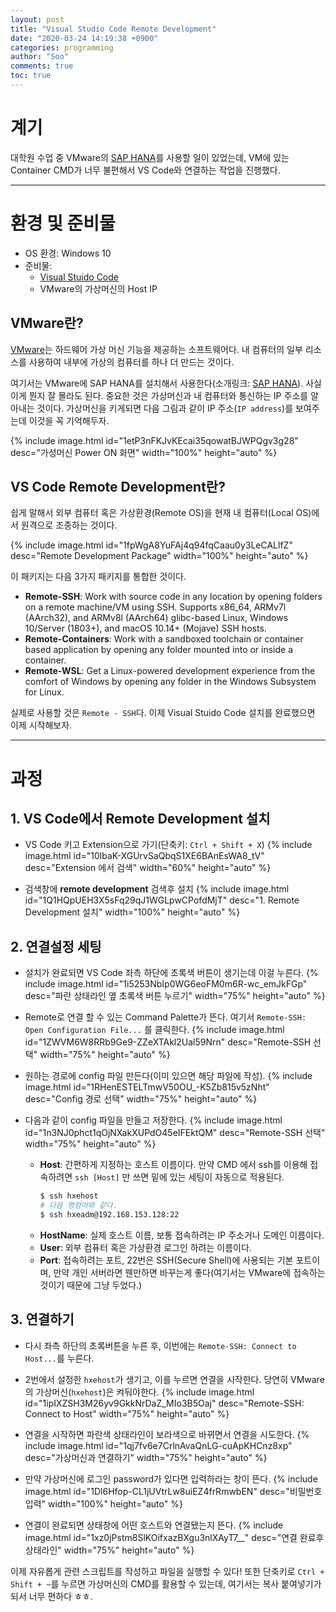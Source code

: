 ```yaml
---
layout: post
title: "Visual Studio Code Remote Development"
date: "2020-03-24 14:19:38 +0900"
categories: programming
author: "Soo"
comments: true
toc: true
---
```


# 계기

대학원 수업 중 VMware의 [SAP HANA](https://www.sap.com/korea/products/hana.html)를 사용할 일이 있었는데, VM에 있는 Container CMD가 너무 불편해서 VS Code와 연결하는 작업을 진행했다.

---

# 환경 및 준비물

- OS 환경: Windows 10
- 준비물: 
    - [Visual Stuido Code](https://code.visualstudio.com/)
    - VMware의 가상머신의 Host IP

## VMware란?

[VMware](https://www.vmware.com/kr.html)는 하드웨어 가상 머신 기능을 제공하는 소프트웨어다. 내 컴퓨터의 일부 리소스를 사용하여 내부에 가상의 컴퓨터를 하나 더 만드는 것이다.

여기서는 VMware에 SAP HANA를 설치해서 사용한다(소개링크: [SAP HANA](https://www.sap.com/korea/products/hana.html)). 사실 이게 뭔지 잘 몰라도 된다. 중요한 것은 가상머신과 내 컴퓨터와 통신하는 IP 주소를 알아내는 것이다. 가상머신을 키게되면 다음 그림과 같이 IP 주소(`IP address`)를 보여주는데 이것을 꼭 기억해두자.

{% include image.html id="1etP3nFKJvKEcai35qowatBJWPQgv3g28" desc="가성머신 Power ON 화면" width="100%" height="auto" %}

## VS Code Remote Development란?

쉽게 말해서 외부 컴퓨터 혹은 가상환경(Remote OS)을 현재 내 컴퓨터(Local OS)에서 원격으로 조종하는 것이다.

{% include image.html id="1fpWgA8YuFAj4q94fqCaau0y3LeCALlfZ" desc="Remote Development Package" width="100%" height="auto" %}

이 패키지는 다음 3가지 패키지를 통합한 것이다.

* **Remote-SSH**: Work with source code in any location by opening folders on a remote machine/VM using SSH. Supports x86_64, ARMv7l (AArch32), and ARMv8l (AArch64) glibc-based Linux, Windows 10/Server (1803+), and macOS 10.14+ (Mojave) SSH hosts.
* **Remote-Containers**: Work with a sandboxed toolchain or container based application by opening any folder mounted into or inside a container.
* **Remote-WSL**: Get a Linux-powered development experience from the comfort of Windows by opening any folder in the Windows Subsystem for Linux.

실제로 사용할 것은 `Remote - SSH`다. 이제 Visual Stuido Code 설치를 완료했으면 이제 시작해보자.

---

# 과정

## 1. VS Code에서 Remote Development 설치

* VS Code 키고 Extension으로 가기(단축키: `Ctrl + Shift + X`)
    {% include image.html id="10lbaK-XGUrvSaQbqS1XE6BAnEsWA8_tV" desc="Extension 에서 검색" width="60%" height="auto" %}

* 검색창에 **remote development** 검색후 설치
    {% include image.html id="1Q1HQpUEH3X5sFq29qJ1WGLpwCPofdMjT" desc="1. Remote Development 설치" width="100%" height="auto" %}

## 2. 연결설정 세팅

* 설치가 완료되면 VS Code 좌측 하단에 초록색 버튼이 생기는데 이걸 누른다.
    {% include image.html id="1i5253NbIp0WG6eoFM0m6R-wc_emJkFGp" desc="파란 상태라인 옆 초록색 버튼 누르기" width="75%" height="auto" %}

* Remote로 연결 할 수 있는 Command Palette가 뜬다. 여기서 `Remote-SSH: Open Configuration File...` 를 클릭한다.
    {% include image.html id="1ZWVM6W8RRb9Ge9-ZZeXTAkl2Ual59Nrn" desc="Remote-SSH 선택" width="75%" height="auto" %}

* 원하는 경로에 config 파일 만든다(이미 있으면 해당 파일에 작성).
    {% include image.html id="1RHenESTELTmwV50OU_-K5Zb815v5zNht" desc="Config 경로 선택" width="75%" height="auto" %}

* 다음과 같이 config 파일을 만들고 저장한다.
    {% include image.html id="1n3NJ0phct1qOjNXakXUPdO45eIFEktQM" desc="Remote-SSH 선택" width="75%" height="auto" %}
    * **Host**: 간편하게 지정하는 호스트 이름이다. 만약 CMD 에서 ssh를 이용해 접속하려면 `ssh [Host]` 만 쓰면 밑에 있는 세팅이 자동으로 적용된다.
        ```bash
        $ ssh hxehost  
        # 다음 명령어와 같다.
        $ ssh hxeadm@192.168.153.128:22 
        ```
    * **HostName**: 실제 호스트 이름, 보통 접속하려는 IP 주소거나 도메인 이름이다.
    * **User**: 외부 컴퓨터 혹은 가상환경 로그인 하려는 이름이다.
    * **Port**: 접속하려는 포트, 22번은 SSH(Secure Shell)에 사용되는 기본 포트이며, 만약 개인 서버라면 웬만하면 바꾸는게 좋다(여기서는 VMware에 접속하는 것이기 때문에 그냥 두었다.)

## 3. 연결하기

* 다시 좌측 하단의 초록버튼을 누른 후, 이번에는 `Remote-SSH: Connect to Host...`를 누른다.
* 2번에서 설정한 `hxehost`가 생기고, 이를 누르면 연결을 시작한다. 당연히 VMware의 가상머신(`hxehost`)은 켜둬야한다.
    {% include image.html id="1ipIXZSH3M26yv9GkkNrDaZ_MIo3B5Oaj" desc="Remote-SSH: Connect to Host" width="75%" height="auto" %}

* 연결을 시작하면 파란색 상태라인이 보라색으로 바뀌면서 연결을 시도한다.
    {% include image.html id="1qj7fv6e7CrlnAvaQnLG-cuApKHCnz8xp" desc="가상머신과 연결하기" width="75%" height="auto" %}

* 만약 가상머신에 로그인 password가 있다면 입력하라는 창이 뜬다.
    {% include image.html id="1Dl6Hfop-CL1jUVtrLw8uiEZ4frRmwbEN" desc="비밀번호 입력" width="100%" height="auto" %}

* 연결이 완료되면 상태창에 어떤 호스트와 연결됐는지 뜬다.
    {% include image.html id="1xz0jPstm8SlKOifxazBXgu3nlXAyT7__" desc="연결 완료후 상태라인" width="75%" height="auto" %}

이제 자유롭게 관련 스크립트를 작성하고 파일을 실행할 수 있다! 또한 단축키로 `Ctrl + Shift + ~`를 누르면 가상머신의 CMD를 활용할 수 있는데, 여기서는 복사 붙여넣기가 되서 너무 편하다 ㅎㅎ.
